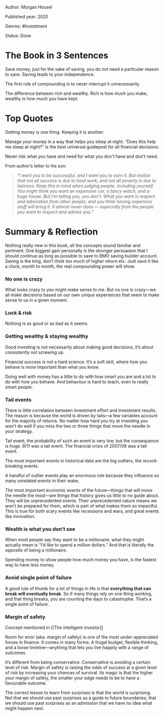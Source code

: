 Author: Morgan Housel

Published year: 2020

Genres: #Investment 

Status: Done


# The Book in 3 Sentences

Save money, just for the sake of saving, you do not need a particular reason to save. Saving leads to your independence.

The first rule of compounding is to never interrupt it unnecessarily.

The difference between rich and wealthy. Rich is how much you make, wealthy is how much you have kept.

# Top Quotes

Getting money is one thing. Keeping it is another.

Manage your money in a way that helps you sleep at night. “Does this help me sleep at night?” is the best universal guidepost for all financial decisions.

Never risk what you have and need for what you don’t have and don’t need.

From author’s letter to his son:

> “_I want you to be successful, and I want you to earn it. But realize that not all success is due to hard work, and not all poverty is due to laziness. Keep this in mind when judging people, including yourself. You might think you want an expensive car, a fancy watch, and a huge house. But I’m telling you, you don’t. What you want is respect and admiration from other people, and you think having expensive stuff will bring it. It almost never does — especially from the people you want to respect and admire you.”_

# Summary & Reflection

Nothing really new in this book, all the concepts sound familiar and pertinent. One biggest gain personally is the stronger persuasion that I should continue as long as possible to save to BMO saving builder account. Saving is the king, don’t think too much of higher return etc. Just save it like a clock, month to month, the real compounding power will show.

### No one is crazy

What looks crazy to you might make sense to me. But no one is crazy—we all make decisions based on our own unique experiences that seem to make sense to us in a given moment.
### Luck & risk

Nothing is as good or as bad as it seems.

### Getting wealthy & staying wealthy

Good investing is not necessarily about making good decisions, it’s about consistently not screwing up.

Financial success is not a hard science. It’s a soft skill, where how you behave is more important than what you know.

Doing well with money has a little to do with how smart you are and a lot to do with how you behave. And behaviour is hard to teach, even to really smart people.

### Tail events

There is little correlation between investment effort and investment results. The reason is because the world is driven by tails—a few variables account for the majority of returns. No matter how hard you try at investing you won’t do well if you miss the two or three things that move the needle in your strategy.

Tail event, the probability of such an event is very low, but the consequence is huge. 9/11 was a tail event. The financial crisis of 2007/08 was a tail event.

The most important events in historical data are the big outliers, the record-breaking events.

A handful of outlier events play an enormous role because they influence so many unrelated events in their wake.

The most important economic events of the future—things that will move the needle the most—are things that history gives us little to no guide about. They will be unprecedented events. Their unprecedented nature means we won’t be prepared for them, which is part of what makes them so impactful. This is true for both scary events like recessions and wars, and great events like innovation.

### Wealth is what you don’t see

When most people say they want to be a millionaire, what they might actually mean is “I’d like to spend a million dollars.” And that is literally the opposite of being a millionaire.

Spending money to show people how much money you have, is the fastest way to have less money.

### Avoid single point of failure

A good rule of thumb for a lot of things in life is that **everything that can break will eventually break**. So if many things rely on one thing working, and that thing breaks, you are counting the days to catastrophe. That’s a single point of failure.

### Margin of safety
Concept mentioned in [[The intelligent investor]]

Room for error (aka. margin of safety) is one of the most under-appreciated forces in finance. It comes in many forms: A frugal budget, flexible thinking, and a loose timeline—anything that lets you live happily with a range of outcomes.

It’s different from being conservative. Conservative is avoiding a certain level of risk. Margin of safety is raising the odds of success at a given level of risk by increasing your chances of survival. Its magic is that the higher your margin of safety, the smaller your edge needs to be to have a favourable outcome.

The correct lesson to learn from surprises is that the world is surprising. Not that we should use past surprises as a guide to future boundaries; that we should use past surprises as an admission that we have no idea what might happen next.